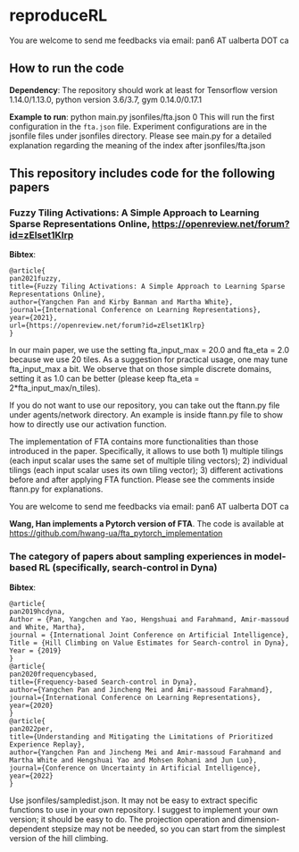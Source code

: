 # reproduceRL

You are welcome to send me feedbacks via email: pan6 AT ualberta DOT ca

## How to run the code

**Dependency**: The repository should work at least for Tensorflow version 1.14.0/1.13.0, python version 3.6/3.7, gym 0.14.0/0.17.1

**Example to run**: python main.py jsonfiles/fta.json 0
This will run the first configuration in the ``fta.json`` file. Experiment configurations are in the jsonfile files under jsonfiles directory. Please see main.py for a detailed explanation regarding the meaning of the index after jsonfiles/fta.json

## This repository includes code for the following papers

### Fuzzy Tiling Activations: A Simple Approach to Learning Sparse Representations Online, https://openreview.net/forum?id=zElset1Klrp

**Bibtex**:
```
@article{
pan2021fuzzy,
title={Fuzzy Tiling Activations: A Simple Approach to Learning Sparse Representations Online},
author={Yangchen Pan and Kirby Banman and Martha White},
journal={International Conference on Learning Representations},
year={2021},
url={https://openreview.net/forum?id=zElset1Klrp}
}
```

In our main paper, we use the setting fta_input_max = 20.0 and fta_eta = 2.0 because we use 20 tiles. As a suggestion for practical usage, one may tune fta_input_max a bit. We observe that on those simple discrete domains, setting it as 1.0 can be better (please keep fta_eta = 2*fta_input_max/n_tiles). 

If you do not want to use our repository, you can take out the ftann.py file under agents/network directory. An example is inside ftann.py file to show how to directly use our activation function. 

The implementation of FTA contains more functionalities than those introduced in the paper. Specifically, it allows to use both 1) multiple tilings (each input scalar uses the same set of multiple tiling vectors); 2) individual tilings (each input scalar uses its own tiling vector); 3) different activations before and after applying FTA function. Please see the comments inside ftann.py for explanations. 

You are welcome to send me feedbacks via email: pan6 AT ualberta DOT ca

**Wang, Han implements a Pytorch version of FTA**. The code is available at https://github.com/hwang-ua/fta_pytorch_implementation

### The category of papers about sampling experiences in model-based RL (specifically, search-control in Dyna)

**Bibtex**:
```
@article{
pan2019hcdyna,
Author = {Pan, Yangchen and Yao, Hengshuai and Farahmand, Amir-massoud and White, Martha},
journal = {International Joint Conference on Artificial Intelligence},
Title = {Hill Climbing on Value Estimates for Search-control in Dyna},
Year = {2019}
}
@article{
pan2020frequencybased,
title={Frequency-based Search-control in Dyna},
author={Yangchen Pan and Jincheng Mei and Amir-massoud Farahmand},  
journal={International Conference on Learning Representations},
year={2020}
}
@article{
pan2022per,
title={Understanding and Mitigating the Limitations of Prioritized Experience Replay},
author={Yangchen Pan and Jincheng Mei and Amir-massoud Farahmand and Martha White and Hengshuai Yao and Mohsen Rohani and Jun Luo},
journal={Conference on Uncertainty in Artificial Intelligence},
year={2022}
}
```
Use jsonfiles/sampledist.json. It may not be easy to extract specific functions to use in your own repository. I suggest to implement your own version; it should be easy to do. The projection operation and dimension-dependent stepsize may not be needed, so you can start from the simplest version of the hill climbing. 
